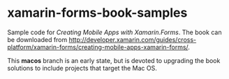 # xamarin-forms-book-samples
Sample code for *Creating Mobile Apps with Xamarin.Forms*. The book can be downloaded from http://developer.xamarin.com/guides/cross-platform/xamarin-forms/creating-mobile-apps-xamarin-forms/.

This **macos** branch is an early state, but is devoted to upgrading the book solutions to include projects that target the Mac OS.

